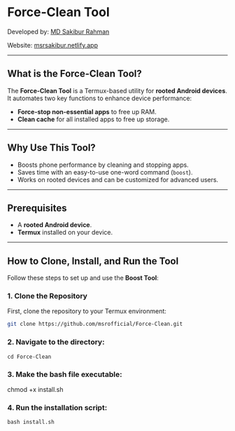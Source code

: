# Force-Clean Tool

Developed by: [MD Sakibur Rahman](https://github.com/msrofficial)

Website: [msrsakibur.netlify.app](https://msrsakibur.netlify.app)

---

## What is the Force-Clean Tool?

The **Force-Clean Tool** is a Termux-based utility for **rooted Android devices**. It automates two key functions to enhance device performance:

- **Force-stop non-essential apps** to free up RAM.
- **Clean cache** for all installed apps to free up storage.

---

## Why Use This Tool?

- Boosts phone performance by cleaning and stopping apps.
- Saves time with an easy-to-use one-word command (`boost`).
- Works on rooted devices and can be customized for advanced users.

---

## Prerequisites

- A **rooted Android device**.
- **Termux** installed on your device.

---

## How to Clone, Install, and Run the Tool

Follow these steps to set up and use the **Boost Tool**:

### 1. Clone the Repository

First, clone the repository to your Termux environment:

```bash
git clone https://github.com/msrofficial/Force-Clean.git
```

### 2. **Navigate to the directory**:
    cd Force-Clean

### 3. **Make the bash file executable**:
chmod +x install.sh

### 4. **Run the installation script**:
    bash install.sh
    
